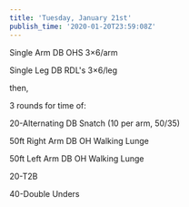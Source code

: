 ```yaml
---
title: 'Tuesday, January 21st'
publish_time: '2020-01-20T23:59:08Z'
---
```


Single Arm DB OHS 3×6/arm

Single Leg DB RDL's 3×6/leg

then,

3 rounds for time of:

20-Alternating DB Snatch (10 per arm, 50/35)

50ft Right Arm DB OH Walking Lunge

50ft Left Arm DB OH Walking Lunge

20-T2B

40-Double Unders
